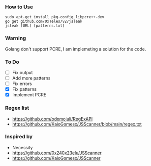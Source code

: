 ### How to Use
```
sudo apt-get install pkg-config libpcre++-dev
go get github.com/0xTeles/v2/jsleak
jsleak [URL] [patterns.txt]
```
### Warning
Golang  don't support PCRE, I am implemeting a solution for the code. 

### To Do
- [ ] Fix output
- [ ] Add more patterns
- [ ] Fix errors
- [x] Fix patterns
- [x] Implement PCRE

### Regex list
- https://github.com/odomojuli/RegExAPI
- https://github.com/KaioGomesx/JSScanner/blob/main/regex.txt
### Inspired by 
- Necessity
- https://github.com/0x240x23elu/JSScanner
- https://github.com/KaioGomesx/JSScanner
